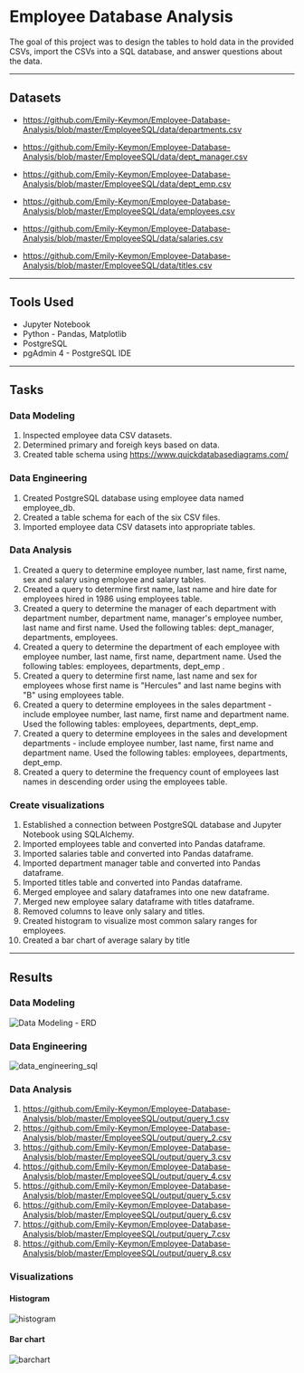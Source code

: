 # Employee Database Analysis
The goal of this project was to design the tables to hold data in the provided CSVs, import the CSVs into a SQL database, and answer questions about the data. 

---
## Datasets
* https://github.com/Emily-Keymon/Employee-Database-Analysis/blob/master/EmployeeSQL/data/departments.csv

* https://github.com/Emily-Keymon/Employee-Database-Analysis/blob/master/EmployeeSQL/data/dept_manager.csv

* https://github.com/Emily-Keymon/Employee-Database-Analysis/blob/master/EmployeeSQL/data/dept_emp.csv

* https://github.com/Emily-Keymon/Employee-Database-Analysis/blob/master/EmployeeSQL/data/employees.csv

* https://github.com/Emily-Keymon/Employee-Database-Analysis/blob/master/EmployeeSQL/data/salaries.csv

* https://github.com/Emily-Keymon/Employee-Database-Analysis/blob/master/EmployeeSQL/data/titles.csv

---
## Tools Used
* Jupyter Notebook
* Python - Pandas, Matplotlib
* PostgreSQL
* pgAdmin 4 - PostgreSQL IDE

---
## Tasks
### Data Modeling
1.  Inspected employee data CSV datasets.
2.  Determined primary and foreigh keys based on data.
3.  Created table schema using https://www.quickdatabasediagrams.com/


### Data Engineering
1.  Created PostgreSQL database using employee data named employee_db.
2.  Created a table schema for each of the six CSV files.
3.  Imported employee data CSV datasets into appropriate tables.

### Data Analysis
1.  Created a query to determine employee number, last name, first name, sex and salary using employee and salary tables.
2.  Created a query to determine first name, last name and hire date for employees hired in 1986 using employees table.
3.  Created a query to determine the manager of each department with department number, department name, manager's employee number, last name and first name.  Used the following tables:   dept_manager, departments, employees.
4.   Created a query to determine the department of each employee with employee number, last name, first name, department name.  Used the following tables:  employees, departments, dept_emp .
5.  Created a query to determine first name, last name and sex for employees whose first name is "Hercules" and last name begins with "B" using employees table.
6.  Created a query to determine  employees in the sales department - include employee number, last name, first name and department name.  Used the following tables:  employees, departments, dept_emp.
7.  Created a query to determine  employees in the sales and development departments - include employee number, last name, first name and department name.  Used the following tables:  employees, departments, dept_emp.
8.  Created a query to determine the frequency count of employees last names in descending order using the employees table.

### Create visualizations
1.  Established a connection between PostgreSQL database and Jupyter Notebook using SQLAlchemy.
2.  Imported employees table and converted into Pandas dataframe.
3.  Imported salaries table and converted into Pandas dataframe.
4.  Imported department manager table and converted into Pandas dataframe.
5.  Imported titles table and converted into Pandas dataframe.
6.  Merged employee and salary dataframes into one new dataframe.
7.  Merged new employee salary dataframe with titles dataframe.
8.  Removed columns to leave only salary and titles.
9.  Created histogram to visualize most common salary ranges for employees.
10. Created a bar chart of average salary by title

---
## Results
### Data Modeling
![Data Modeling - ERD](https://user-images.githubusercontent.com/64673015/102024405-83f12480-3d57-11eb-8b5f-b6570d6420c7.png)

### Data Engineering
![data_engineering_sql](https://user-images.githubusercontent.com/64673015/102024734-6cb33680-3d59-11eb-938d-1ba8c5856a9d.PNG)


### Data Analysis
1.  https://github.com/Emily-Keymon/Employee-Database-Analysis/blob/master/EmployeeSQL/output/query_1.csv
2.  https://github.com/Emily-Keymon/Employee-Database-Analysis/blob/master/EmployeeSQL/output/query_2.csv
3.  https://github.com/Emily-Keymon/Employee-Database-Analysis/blob/master/EmployeeSQL/output/query_3.csv
4.  https://github.com/Emily-Keymon/Employee-Database-Analysis/blob/master/EmployeeSQL/output/query_4.csv
5.  https://github.com/Emily-Keymon/Employee-Database-Analysis/blob/master/EmployeeSQL/output/query_5.csv
6.  https://github.com/Emily-Keymon/Employee-Database-Analysis/blob/master/EmployeeSQL/output/query_6.csv
7.  https://github.com/Emily-Keymon/Employee-Database-Analysis/blob/master/EmployeeSQL/output/query_7.csv
8.  https://github.com/Emily-Keymon/Employee-Database-Analysis/blob/master/EmployeeSQL/output/query_8.csv

### Visualizations
#### Histogram
![histogram](https://user-images.githubusercontent.com/64673015/102024437-b438c300-3d57-11eb-872e-dd7c5899f6c7.png)

#### Bar chart
![barchart](https://user-images.githubusercontent.com/64673015/102024447-be5ac180-3d57-11eb-9bbc-9f92b8041a6d.png)



